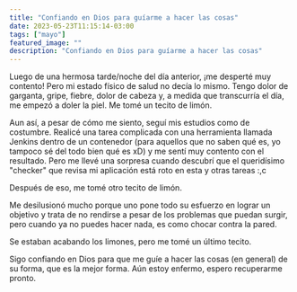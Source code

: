 ```yaml
---
title: "Confiando en Dios para guíarme a hacer las cosas"
date: 2023-05-23T11:15:14-03:00
tags: ["mayo"]
featured_image: ""
description: "Confiando en Dios para guíarme a hacer las cosas"
---
```


Luego de una hermosa tarde/noche del día anterior, ¡me desperté muy
contento! Pero mi estado físico de salud no decía lo mismo. Tengo dolor
de garganta, gripe, fiebre, dolor de cabeza y, a medida que transcurría
el día, me empezó a doler la piel. Me tomé un tecito de limón.

Aun así, a pesar de cómo me siento, seguí mis estudios como de costumbre.
Realicé una tarea complicada con una herramienta llamada Jenkins dentro de
un contenedor (para aquellos que no saben qué es, yo tampoco sé del todo
bien qué es xD) y me sentí muy contento con el resultado. Pero me llevé
una sorpresa cuando descubrí que el queridísimo "checker" que revisa mi
aplicación está roto en esta y otras tareas :,c

Después de eso, me tomé otro tecito de limón.

Me desilusionó mucho porque uno pone todo su esfuerzo en lograr un objetivo
y trata de no rendirse a pesar de los problemas que puedan surgir, pero
cuando ya no puedes hacer nada, es como chocar contra la pared.

Se estaban acabando los limones, pero me tomé un último tecito.

Sigo confiando en Dios para que me guíe a hacer las cosas (en general) de
su forma, que es la mejor forma. Aún estoy enfermo, espero recuperarme pronto.
